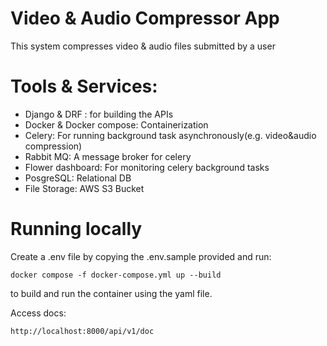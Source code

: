 # Video & Audio Compressor App
This system compresses video & audio files submitted by a user

# Tools & Services:
- Django & DRF : for building the APIs
- Docker & Docker compose: Containerization
- Celery: For running background task asynchronously(e.g. video&audio compression)
- Rabbit MQ: A message broker for celery
- Flower dashboard: For monitoring celery background tasks
- PosgreSQL: Relational DB
- File Storage: AWS S3 Bucket

# Running locally

Create a .env file by copying the .env.sample provided and run:

```
docker compose -f docker-compose.yml up --build
```
to build and run the container using the yaml file.

Access docs:
```sh
http://localhost:8000/api/v1/doc
```
